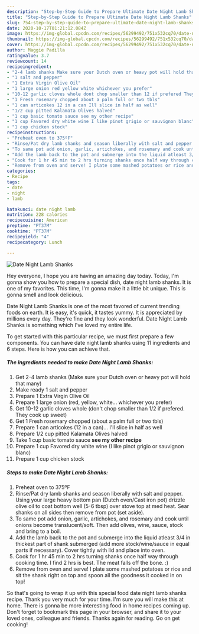 ```yaml
---
description: "Step-by-Step Guide to Prepare Ultimate Date Night Lamb Shanks"
title: "Step-by-Step Guide to Prepare Ultimate Date Night Lamb Shanks"
slug: 754-step-by-step-guide-to-prepare-ultimate-date-night-lamb-shanks
date: 2020-10-17T01:21:12.084Z
image: https://img-global.cpcdn.com/recipes/56299492/751x532cq70/date-night-lamb-shanks-recipe-main-photo.jpg
thumbnail: https://img-global.cpcdn.com/recipes/56299492/751x532cq70/date-night-lamb-shanks-recipe-main-photo.jpg
cover: https://img-global.cpcdn.com/recipes/56299492/751x532cq70/date-night-lamb-shanks-recipe-main-photo.jpg
author: Maggie Padilla
ratingvalue: 3.7
reviewcount: 14
recipeingredient:
- "2-4 lamb shanks Make sure your Dutch oven or heavy pot will hold that many"
- "1 salt and pepper"
- "1 Extra Virgin Olive Oil"
- "1 large onion red yellow white whichever you prefer"
- "10-12 garlic cloves whole dont chop smaller than 12 if prefered They cook up sweet"
- "1 Fresh rosemary chopped about a palm full or two tbls"
- "1 can articokes 12 in a can Ill slice in half as well"
- "1/2 cup pitted Kalamata Olives halved"
- "1 cup basic tomato sauce see my other recipe"
- "1 cup Favored dry white wine I like pinot grigio or sauvignon blanc"
- "1 cup chicken stock"
recipeinstructions:
- "Preheat oven to 375ºF"
- "Rinse/Pat dry lamb shanks and season liberally with salt and pepper. Using your large heavy bottom pan (Dutch oven/Cast iron pot) drizzle olive oil to coat bottom well (5-6 tbsp) over stove top at med heat. Sear shanks on all sides then remove from pot (set aside)."
- "To same pot add onion, garlic, artichokes, and rosemary and cook until onions become translucent/soft. Then add olives, wine, sauce, stock and bring to a boil."
- "Add the lamb back to the pot and submerge into the liquid atleast 3/4 in thickest part of shank submerged (add more stock/wine/sauce in equal parts if necessary). Cover tightly with lid and place into oven."
- "Cook for 1 hr 45 min to 2 hrs turning shanks once half way through cooking time. I find 2 hrs is best. The meat falls off the bone. :)"
- "Remove from oven and serve! I plate some mashed potatoes or rice and sit the shank right on top and spoon all the goodness it cooked in on top!"
categories:
- Recipe
tags:
- date
- night
- lamb

katakunci: date night lamb 
nutrition: 228 calories
recipecuisine: American
preptime: "PT37M"
cooktime: "PT37M"
recipeyield: "4"
recipecategory: Lunch

---
```



![Date Night Lamb Shanks](https://img-global.cpcdn.com/recipes/56299492/751x532cq70/date-night-lamb-shanks-recipe-main-photo.jpg)

Hey everyone, I hope you are having an amazing day today. Today, I'm gonna show you how to prepare a special dish, date night lamb shanks. It is one of my favorites. This time, I'm gonna make it a little bit unique. This is gonna smell and look delicious.



Date Night Lamb Shanks is one of the most favored of current trending foods on earth. It is easy, it's quick, it tastes yummy. It is appreciated by millions every day. They're fine and they look wonderful. Date Night Lamb Shanks is something which I've loved my entire life.


To get started with this particular recipe, we must first prepare a few components. You can have date night lamb shanks using 11 ingredients and 6 steps. Here is how you can achieve that.

<!--inarticleads1-->

##### The ingredients needed to make Date Night Lamb Shanks:

1. Get 2-4 lamb shanks (Make sure your Dutch oven or heavy pot will hold that many)
1. Make ready 1 salt and pepper
1. Prepare 1 Extra Virgin Olive Oil
1. Prepare 1 large onion (red, yellow, white... whichever you prefer)
1. Get 10-12 garlic cloves whole (don&#39;t chop smaller than 1/2 if prefered. They cook up sweet)
1. Get 1 Fresh rosemary chopped (about a palm full or two tbls)
1. Prepare 1 can articokes (12 in a can)... I&#39;ll slice in half as well
1. Prepare 1/2 cup pitted Kalamata Olives halved
1. Take 1 cup basic tomato sauce **see my other recipe**
1. Prepare 1 cup Favored dry white wine (I like pinot grigio or sauvignon blanc)
1. Prepare 1 cup chicken stock




<!--inarticleads2-->

##### Steps to make Date Night Lamb Shanks:

1. Preheat oven to 375ºF
1. Rinse/Pat dry lamb shanks and season liberally with salt and pepper. Using your large heavy bottom pan (Dutch oven/Cast iron pot) drizzle olive oil to coat bottom well (5-6 tbsp) over stove top at med heat. Sear shanks on all sides then remove from pot (set aside).
1. To same pot add onion, garlic, artichokes, and rosemary and cook until onions become translucent/soft. Then add olives, wine, sauce, stock and bring to a boil.
1. Add the lamb back to the pot and submerge into the liquid atleast 3/4 in thickest part of shank submerged (add more stock/wine/sauce in equal parts if necessary). Cover tightly with lid and place into oven.
1. Cook for 1 hr 45 min to 2 hrs turning shanks once half way through cooking time. I find 2 hrs is best. The meat falls off the bone. :)
1. Remove from oven and serve! I plate some mashed potatoes or rice and sit the shank right on top and spoon all the goodness it cooked in on top!




So that's going to wrap it up with this special food date night lamb shanks recipe. Thank you very much for your time. I'm sure you will make this at home. There is gonna be more interesting food in home recipes coming up. Don't forget to bookmark this page in your browser, and share it to your loved ones, colleague and friends. Thanks again for reading. Go on get cooking!
